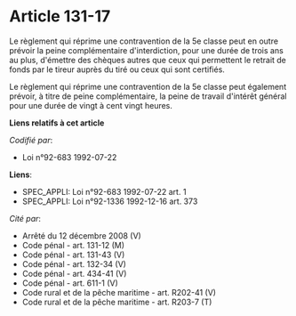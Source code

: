 # Article 131-17

Le règlement qui réprime une contravention de la 5e classe peut en outre prévoir la peine complémentaire d'interdiction, pour
une durée de trois ans au plus, d'émettre des chèques autres que ceux qui permettent le retrait de fonds par le tireur auprès
du tiré ou ceux qui sont certifiés.

Le règlement qui réprime une contravention de la 5e classe peut également prévoir, à titre de peine complémentaire, la peine
de travail d'intérêt général pour une durée de vingt à cent vingt heures.

**Liens relatifs à cet article**

_Codifié par_:

  - Loi n°92-683 1992-07-22

**Liens**:

  - SPEC_APPLI: Loi n°92-683 1992-07-22 art. 1
  - SPEC_APPLI: Loi n°92-1336 1992-12-16 art. 373

_Cité par_:

  - Arrêté du 12 décembre 2008 (V)
  - Code pénal - art. 131-12 (M)
  - Code pénal - art. 131-43 (V)
  - Code pénal - art. 132-34 (V)
  - Code pénal - art. 434-41 (V)
  - Code pénal - art. 611-1 (V)
  - Code rural et de la pêche maritime - art. R202-41 (V)
  - Code rural et de la pêche maritime - art. R203-7 (T)

